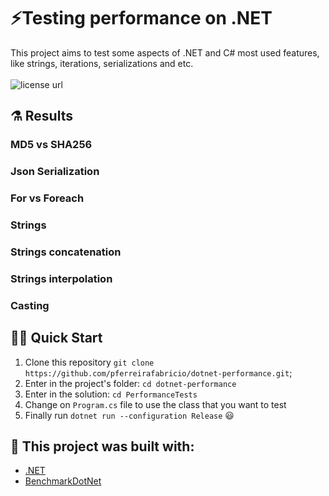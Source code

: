 # ⚡Testing performance on .NET

<p align="left">
  This project aims to test some aspects of .NET and C# most used features, like strings, iterations, serializations and etc.
  <br><br>
  <!-- License -->
  <a>
    <img alt="license url" src="https://img.shields.io/badge/license%20-MIT-1C1E26?style=for-the-badge&labelColor=1C1E26&color=61ffca">
  </a>
</p>

## ⚗️ Results

### MD5 vs SHA256

### Json Serialization

### For vs Foreach

### Strings

### Strings concatenation

### Strings interpolation

### Casting

## 🏄‍♂️ Quick Start
 1. Clone this repository `git clone https://github.com/pferreirafabricio/dotnet-performance.git`;
 2. Enter in the project's folder: `cd dotnet-performance`
 3. Enter in the solution: `cd PerformanceTests`
 4. Change on `Program.cs` file to use the class that you want to test
 5. Finally run `dotnet run --configuration Release` 😃

## :bricks: This project was built with: 
- [.NET](https://dotnet.microsoft.com/en-us/)
- [BenchmarkDotNet](https://benchmarkdotnet.org/index.html)
